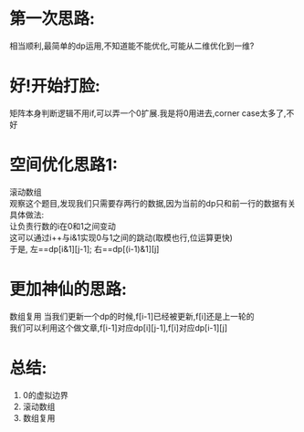# 第一次思路:
 相当顺利,最简单的dp运用,不知道能不能优化,可能从二维优化到一维?

# 好!开始打脸:
 矩阵本身判断逻辑不用if,可以弄一个0扩展.我是将0用进去,corner case太多了,不好

# 空间优化思路1:
 滚动数组  
 观察这个题目,发现我们只需要存两行的数据,因为当前的dp只和前一行的数据有关  
 具体做法:  
 让负责行数的i在0和1之间变动  
 这可以通过i++与i&1实现0与1之间的跳动(取模也行,位运算更快)  
 于是, 左==dp[i&1][j-1]; 右==dp[(i-1)&1][j]  

# 更加神仙的思路:
 数组复用
 当我们更新一个dp的时候,f[i-1]已经被更新,f[i]还是上一轮的  
 我们可以利用这个做文章,f[i-1]对应dp[i][j-1],f[i]对应dp[i-1][j]  


# 总结:
 1. 0的虚拟边界
 2. 滚动数组
 3. 数组复用  
